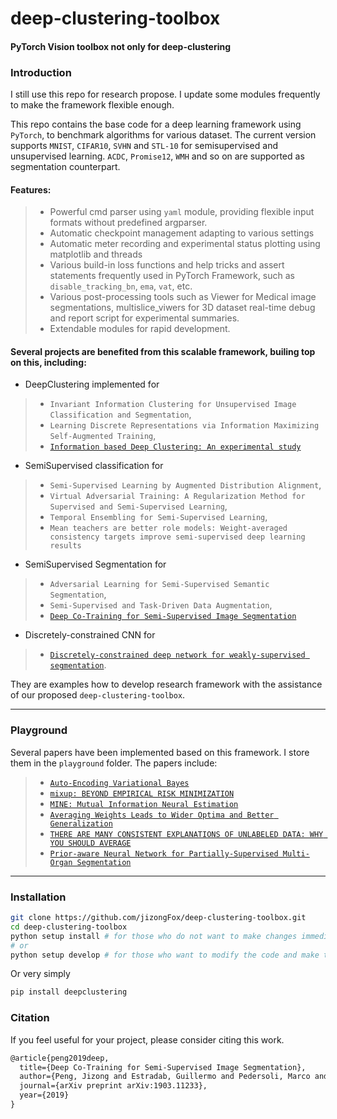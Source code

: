 # deep-clustering-toolbox
#### PyTorch Vision toolbox not only for deep-clustering
### Introduction
I still use this repo for research propose. I update some modules frequently to make the framework flexible enough.

This repo contains the base code for a deep learning framework using `PyTorch`, to benchmark algorithms for various dataset.
The current version supports `MNIST`, `CIFAR10`, `SVHN` and `STL-10` for semisupervised and unsupervised learning.
`ACDC`, `Promise12`, `WMH` and so on are supported as segmentation counterpart.

#### Features:
>- Powerful cmd parser using `yaml` module, providing flexible input formats without predefined argparser.
>- Automatic checkpoint management adapting to various settings
>- Automatic meter recording and experimental status plotting using matplotlib and threads
>- Various build-in loss functions and help tricks and assert statements frequently used in PyTorch Framework, such as `disable_tracking_bn`, `ema`, `vat`, etc.
>- Various post-processing tools such as Viewer for Medical image segmentations, multislice_viwers for 3D dataset real-time debug
and report script for experimental summaries.
>- Extendable modules for rapid development.

#### Several projects are benefited from this scalable framework, builing top on this, including:

+ DeepClustering implemented for
>- `Invariant Information Clustering for Unsupervised Image Classification and Segmentation`,
>- `Learning Discrete Representations via Information Maximizing Self-Augmented Training`,
>- [`Information based Deep Clustering: An experimental study`](https://github.com/jizongFox/DeepClusteringProject)
+ SemiSupervised classification for
>- `Semi-Supervised Learning by Augmented Distribution Alignment`,
>- `Virtual Adversarial Training: A Regularization Method for Supervised and Semi-Supervised Learning`,
>- `Temporal Ensembling for Semi-Supervised Learning`,
>- `Mean teachers are better role models: Weight-averaged consistency targets improve semi-supervised deep learning results`
+ SemiSupervised Segmentation for
>- `Adversarial Learning for Semi-Supervised Semantic Segmentation`,
>- `Semi-Supervised and Task-Driven Data Augmentation`,
>- [`Deep Co-Training for Semi-Supervised Image Segmentation`](https://arxiv.org/abs/1903.11233)
+ Discretely-constrained CNN for
>- [`Discretely-constrained deep network for weakly-supervised segmentation`](https://github.com/jizongFox/Discretly-constrained-CNN/).


They are examples how to develop research framework with the assistance of our proposed `deep-clustering-toolbox`.
___
### Playground

Several papers have been implemented based on this framework. I store them in the `playground` folder. The papers include:

>- [`Auto-Encoding Variational Bayes`](https://arxiv.org/abs/1312.6114)
>- [`mixup: BEYOND EMPIRICAL RISK MINIMIZATION`](https://arxiv.org/pdf/1710.09412.pdf)
>- [`MINE: Mutual Information Neural Estimation`](https://arxiv.org/abs/1801.04062)
>- [`Averaging Weights Leads to Wider Optima and Better Generalization`](https://arxiv.org/pdf/1803.05407.pdf)
>- [`THERE ARE MANY CONSISTENT EXPLANATIONS OF UNLABELED DATA: WHY YOU SHOULD AVERAGE`](https://arxiv.org/pdf/1806.05594.pdf)
>- [`Prior-aware Neural Network for Partially-Supervised Multi-Organ Segmentation`](https://arxiv.org/abs/1904.06346)


---
### Installation
```bash
git clone https://github.com/jizongFox/deep-clustering-toolbox.git
cd deep-clustering-toolbox  
python setup install # for those who do not want to make changes immediately.
# or
python setup develop # for those who want to modify the code and make the impact immediate.

```
Or very simply
```bash
pip install deepclustering
```
### Citation
If you feel useful for your project, please consider citing this work.
```latex
@article{peng2019deep,
  title={Deep Co-Training for Semi-Supervised Image Segmentation},
  author={Peng, Jizong and Estradab, Guillermo and Pedersoli, Marco and Desrosiers, Christian},
  journal={arXiv preprint arXiv:1903.11233},
  year={2019}
}
```
